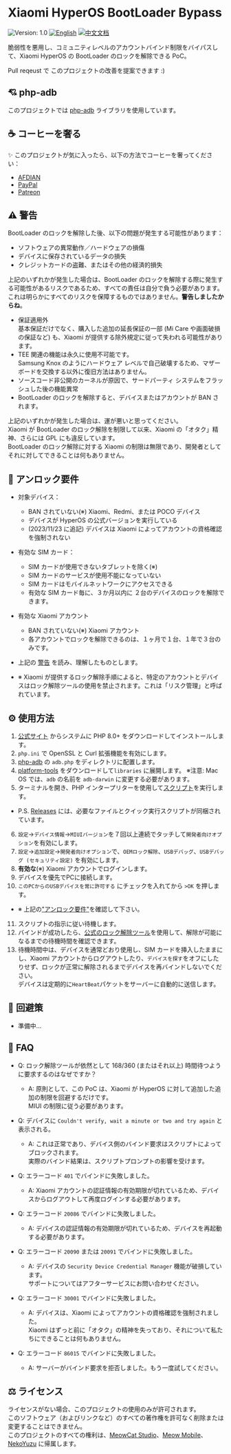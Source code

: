 # Xiaomi HyperOS BootLoader Bypass

![Version: 1.0](https://img.shields.io/badge/Version-1.0-brightgreen?style=for-the-badge) [![English](https://img.shields.io/badge/English-brightgreen?style=for-the-badge)](README.md) [![中文文档](https://img.shields.io/badge/中文文档-brightgreen?style=for-the-badge)](README-zh.md)

脆弱性を悪用し、コミュニティレベルのアカウントバインド制限をバイパスして、Xiaomi HyperOS の BootLoader のロックを解除できる PoC。

Pull reqeust で このプロジェクトの改善を提案できます :)

## 💘 php-adb

このプロジェクトでは [php-adb](https://github.com/MlgmXyysd/php-adb) ライブラリを使用しています。

## ☕ コーヒーを奢る

✨ このプロジェクトが気に入ったら、以下の方法でコーヒーを奢ってください：

 - [AFDIAN](https://afdian.net/@MlgmXyysd)
 - [PayPal](https://paypal.me/MlgmXyysd)
 - [Patreon](https://www.patreon.com/MlgmXyysd)

## ⚠️ 警告

BootLoader のロックを解除した後、以下の問題が発生する可能性があります：

- ソフトウェアの異常動作／ハードウェアの損傷
- デバイスに保存されているデータの損失
- クレジットカードの盗難、またはその他の経済的損失

上記のいずれかが発生した場合は、BootLoader のロックを解除する際に発生する可能性があるリスクであるため、すべての責任は自分で負う必要があります。  
これは明らかにすべてのリスクを保障するものではありません。**警告しましたからね**。

- 保証適用外  
  基本保証だけでなく、購入した追加の延長保証の一部 (Mi Care や画面破損の保証など) も、Xiaomi が提供する除外規定に従って失われる可能性があります。
- TEE 関連の機能は永久に使用不可能です。  
  Samsung Knox のようにハードウェア レベルで自己破壊するため、マザーボードを交換する以外に復旧方法はありません。
- ソースコード非公開のカーネルが原因で、サードパーティ システムをフラッシュした後の機能異常
- BootLoader のロックを解除すると、デバイスまたはアカウントが BAN されます。

上記のいずれかが発生した場合は、運が悪いと思ってください。  
Xiaomi が BootLoader のロック解除を制限して以来、Xiaomi の「オタク」精神、さらには GPL にも違反しています。  
BootLoader のロック解除に対する Xiaomi の制限は無限であり、開発者としてそれに対してできることは何もありません。

## 📲 アンロック要件

- 対象デバイス：
  - BAN されていない(※) Xiaomi、Redmi、または POCO デバイス
  - デバイスが HyperOS の公式バージョンを実行している
  - (2023/11/23 に追記) デバイスは Xiaomi によってアカウントの資格確認を強制されない
- 有効な SIM カード：
  - SIM カードが使用できないタブレットを除く(※)
  - SIM カードのサービスが使用不能になっていない
  - SIM カードはモバイルネットワークにアクセスできる
  - 有効な SIM カード毎に、３か月以内に ２台のデバイスのロックを解除できます。
- 有効な Xiaomi アカウント
  - BAN されていない(※) Xiaomi アカウント
  - 各アカウントでロックを解除できるのは、１ヶ月で１台、１年で３台のみです。
- 上記の [警告](#%EF%B8%8F-警告) を読み、理解したものとします。

- ※ Xiaomi が提供するロック解除手順によると、特定のアカウントとデバイスはロック解除ツールの使用を禁止されます。これは「リスク管理」と呼ばれています。

## ⚙️ 使用方法
1. [公式サイト](https://www.php.net/downloads) からシステムに PHP 8.0+ をダウンロードしてインストールします。
2. `php.ini` で OpenSSL と Curl 拡張機能を有効にします。
3. [php-adb](https://github.com/MlgmXyysd/php-adb) の `adb.php` をディレクトリに配置します。
4. [platform-tools](https://developer.android.com/studio/releases/platform-tools?hl=ja#downloads) をダウンロードして`libraries` に展開します。
  ※注意: Mac OS では、`adb` の名前を `adb-darwin` に変更する必要があります。
5. ターミナルを開き、PHP インタープリターを使用して[スクリプト](bypass.php)を実行します。

- P.S. [Releases](https://github.com/MlgmXyysd/Xiaomi-HyperOS-BootLoader-Bypass/releases/latest) には、必要なファイルとクイック実行スクリプトが同梱されています。

6. `設定`→`デバイス情報`→`MIUIバージョン`を７回以上連続でタッチして`開発者向けオプション`を有効にします。
7. `設定`→`追加設定`→`開発者向けオプション`で、`OEMロック解除`、`USBデバッグ`、`USBデバッグ (セキュリティ設定)` を有効にします。
8. **有効な**(※) Xiaomi アカウントでログインします。
9. デバイスを優先でPCに接続します。
10. `このPCからのUSBデバイスを常に許可する` にチェックを入れてから `>OK` を押します。

- ※ 上記の["アンロック要件"](#-アンロック要件)を確認して下さい。

11. スクリプトの指示に従い待機します。
12. バインドが成功したら、[公式のロック解除ツール](https://www.miui.com/unlock/index.html)を使用して、解除が可能になるまでの待機時間を確認できます。
13. 待機時間中は、デバイスを通常どおり使用し、SIM カードを挿入したままにし、Xiaomi アカウントからログアウトしたり、`デバイスを探す`をオフにしたりせず、ロックが正常に解除されるまでデバイスを再バインドしないでください。  
  デバイスは定期的に`HeartBeat`パケットをサーバーに自動的に送信します。

## 📖 回避策

- 準備中...

## 🔖 FAQ

- Q: ロック解除ツールが依然として 168/360 (またはそれ以上) 時間待つように要求するのはなぜですか？
  - A: 原則として、この PoC は、Xiaomi が HyperOS に対して追加した追加の制限を回避するだけです。  
    MIUI の制限に従う必要があります。

- Q: デバイスに `Couldn't verify, wait a minute or two and try again` と表示される。
  - A: これは正常であり、デバイス側のバインド要求はスクリプトによってブロックされます。  
    実際のバインド結果は、スクリプトプロンプトの影響を受けます。

- Q: エラーコード `401` でバインドに失敗しました。
  - A: Xiaomi アカウントの認証情報の有効期限が切れているため、デバイスからログアウトして再度ログインする必要があります。

- Q: エラーコード `20086` でバインドに失敗しました。
  - A: デバイスの認証情報の有効期限が切れているため、デバイスを再起動する必要があります。

- Q: エラーコード `20090` または `20091` でバインドに失敗しました。
  - A: デバイスの `Security Device Credential Manager` 機能が破損しています。  
    サポートについてはアフターサービスにお問い合わせください。

- Q: エラーコード `30001` でバインドに失敗しました。
  - A: デバイスは、Xiaomi によってアカウントの資格確認を強制されました。  
    Xiaomi はずっと前に「オタク」の精神を失っており、それについて私たちにできることは何もありません。

- Q: エラーコード `86015` でバインドに失敗しました。
  - A: サーバーがバインド要求を拒否しました。もう一度試してください。

## ⚖️ ライセンス

ライセンスがない場合、このプロジェクトの使用のみが許可されます。  
このソフトウェア（およびリンクなど）のすべての著作権を許可なく削除または変更することはできません。  
このプロジェクトのすべての権利は、[MeowCat Studio](https://github.com/MeowCat-Studio)、[Meow Mobile](https://github.com/Meow-Mobile)、[NekoYuzu](https://github.com/MlgmXyysd) に帰属します。
